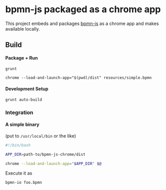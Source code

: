 # bpmn-js packaged as a chrome app

This project embeds and packages [bpmn-js](https://github.com/bpmn-io/bpmn-js) as a chrome app and makes available locally.


## Build

#### Package + Run

```
grunt
```

```
chrome --load-and-launch-app="$(pwd)/dist" resources/simple.bpmn
```

#### Development Setup

```
grunt auto-build
```



### Integration


#### A simple binary

(put to `/usr/local/bin` or the like)

```bash
#!/bin/bash

APP_DIR=path-to/bpmn-js-chrome/dist

chrome --load-and-launch-app="$APP_DIR" $@
```

Execute it as

```
bpmn-io foo.bpmn
```